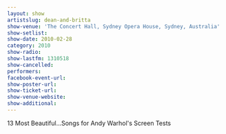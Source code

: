 ```yaml
---
layout: show
artistslug: dean-and-britta
show-venue: 'The Concert Hall, Sydney Opera House, Sydney, Australia'
show-setlist: 
show-date: 2010-02-28
category: 2010
show-radio: 
show-lastfm: 1310518
show-cancelled: 
performers: 
facebook-event-url: 
show-poster-url: 
show-ticket-url: 
show-venue-website: 
show-additional: 
---
```


13 Most Beautiful...Songs for Andy Warhol\'s Screen Tests